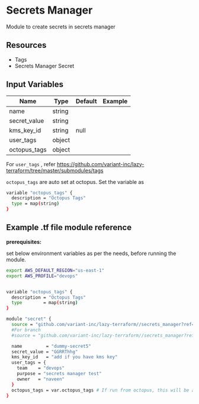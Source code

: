 # Secrets Manager

Module to create secrets in secrets manager

## Resources

  
* Tags
* Secrets Manager Secret

## Input Variables

 | Name         | Type   | Default | Example |
 | ------------ | ------ | ------- | ------- |
 | name         | string |         |         |
 | secret_value | string |         |         |
 | kms_key_id   | string | null    |         |
 | user_tags    | object |         |         |
 | octopus_tags | object |         |         |

For `user_tags` , refer <https://github.com/variant-inc/lazy-terraform/tree/master/submodules/tags>

`octopus_tags` are auto set at octopus. Set the variable as

```bash
variable "octopus_tags" {
  description = "Octopus Tags"
  type = map(string)
}
```

## Example .tf file module reference

**prerequisites:**

set below environment variables as per the needs, before running the module.

```bash
export AWS_DEFAULT_REGION="us-east-1"
export AWS_PROFILE="devops"
```

```bash

variable "octopus_tags" {
  description = "Octopus Tags"
  type        = map(string)
}

module "secret" {
  source = "github.com/variant-inc/lazy-terraform//secrets_manager?ref=v1"
  #For branch
  #source = "github.com/variant-inc/lazy-terraform//secrets_manager?ref=feature/CLOUD-409-secrets-manager"

  name         = "dummy-secret5"
  secret_value = "GGRRThhg"
  kms_key_id   = "add if you have kms key"
  user_tags = {
    team    = "devops"
    purpose = "secrets manager test"
    owner   = "naveen"
  }
  octopus_tags = var.octopus_tags # If run from octopus, this will be auto set
}
```
